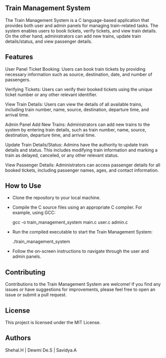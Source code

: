 ## Train Management System

The Train Management System is a C language-based application that provides both user and admin panels for managing train-related tasks. The system enables users to book tickets, verify tickets, and view train details. On the other hand, administrators can add new trains, update train details/status, and view passenger details.

## Features

User Panel
Ticket Booking: Users can book train tickets by providing necessary information such as source, destination, date, and number of passengers.

Verifying Tickets: Users can verify their booked tickets using the unique ticket number or any other relevant identifier.

View Train Details: Users can view the details of all available trains, including train number, name, source, destination, departure time, and arrival time.

Admin Panel
Add New Trains: Administrators can add new trains to the system by entering train details, such as train number, name, source, destination, departure time, and arrival time.

Update Train Details/Status: Admins have the authority to update train details and status. This includes modifying train information and marking a train as delayed, canceled, or any other relevant status.

View Passenger Details: Administrators can access passenger details for all booked tickets, including passenger names, ages, and contact information.

## How to Use

- Clone the repository to your local machine.

- Compile the C source files using an appropriate C compiler. For example, using GCC:

    gcc -o train_management_system main.c user.c admin.c

- Run the compiled executable to start the Train Management System:

    ./train_management_system

- Follow the on-screen instructions to navigate through the user and admin panels.

## Contributing

Contributions to the Train Management System are welcome! If you find any issues or have suggestions for improvements, please feel free to open an issue or submit a pull request.

## License

This project is licensed under the MIT License.

## Authors

Shehal.H |
Dewmi De.S | 
Savidya.A

